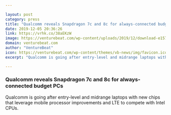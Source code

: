 ```yaml
---

layout: post
category: press
title: "Qualcomm reveals Snapdragon 7c and 8c for always-connected budget PCs"
date: 2019-12-05 20:36:26
link: https://vrhk.co/38aEKzW
image: https://venturebeat.com/wp-content/uploads/2019/12/download-e1575309243953.jpeg?w=1200&strip=all
domain: venturebeat.com
author: "VentureBeat"
icon: https://venturebeat.com/wp-content/themes/vb-news/img/favicon.ico
excerpt: "Qualcomm is going after entry-level and midrange laptops with new chips that leverage mobile processor improvements and LTE to compete with Intel CPUs."

---
```


### Qualcomm reveals Snapdragon 7c and 8c for always-connected budget PCs

Qualcomm is going after entry-level and midrange laptops with new chips that leverage mobile processor improvements and LTE to compete with Intel CPUs.